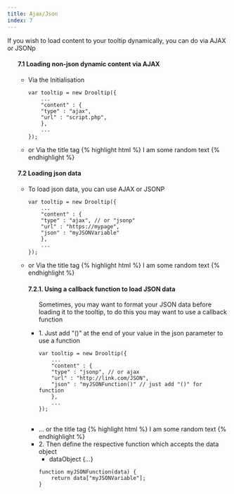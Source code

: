 ```yaml
---
title: Ajax/Json
index: 7
---
```



<p>If you wish to load content to your tooltip dynamically, you can do via AJAX or JSONp </p>
<ul class="subsection">
	<h4>7.1 Loading non-json dynamic content via AJAX</h4>
	<ul class = "steps">
		<li>
			<span class="instruction">Via the Initialisation</span>
<pre><code class="js">var tooltip = new Drooltip({
	...
	"content" : {
	"type" : "ajax",
	"url" : "script.php",
	},
	...
});</code> </pre>
		</li>
		<li class="second_method">
			<span class="instruction">or Via the title tag</span>
{% highlight html %}<span class="myTooltip" title=":ajax[script.php]:"> I am some random text </span>{% endhighlight %}
		</li>
	</ul>
</ul>
<ul class="subsection" >
	<h4>7.2 Loading json data</h4>
	<ul class = "steps" style="margin-left:0">
		<li>
			<span class="instruction">To load json data, you can use AJAX or JSONP </span>
<pre><code class="js">var tooltip = new Drooltip({
	...
	"content" : {
	"type" : "ajax", // or "jsonp"
	"url" : "https://mypage",
	"json" : "myJSONVariable"
	},
	...
});</code> </pre>
		</li>
		<li class="second_method">
			<span class="instruction">or Via the title tag</span>
{% highlight html %}<span class="myTooltip" title=":ajax[https://mypage, myJSONVariable]:"> I am some random text </span>{% endhighlight %}
		</li>
	</ul>
<ul class = "subsection">
	<h4>7.2.1. Using a callback function to load JSON data</h4>
	<ul class="steps" style="margin:0;">
		<p>Sometimes, you may want to format your JSON data before loading it to the tooltip, to do this you may want to use a callback function</p>
		<li>
			<span class="instruction">1. Just add "()" at the end of your value in the <span class="tag">json</span> parameter to use a function</span>
<pre><code class="js">var tooltip = new Drooltip({
	...
	"content" : {
	"type" : "jsonp", // or ajax
	"url" : "http://link.com/JSON",
	"json" : "myJSONFunction()" // just add "()" for function
	},
	...
});
</code>
</pre>
		</li>
		<li class="second_method">
			<span class="instruction">... or the title tag</span>
{% highlight html %}<span class="myTooltip" title=":jsonp[http://link.com/JSON, myJSONFunction()]:"> I am some random text </span>{% endhighlight %}
		</li>
		<li>
			<span class="instruction">2. Then define the respective function which accepts the <span class="tag">data</span> object</span>
			<ul class = "param_specification">
			<li><span>data</span>Object {<i class="params" title="The keys in your JSON result">...</i>}</li>
			</ul>
<pre><code class="js">function myJSONFunction(data) {
	return data["myJSONVariable"];
}
</code> </pre>
		</li>
	</ul>
</ul>
                
            